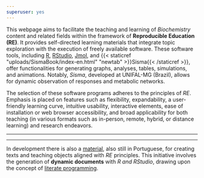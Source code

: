 ```yaml
---
superuser: yes
---
```



<!-- Google tag (gtag.js)--> 
<script async src="https://www.googletagmanager.com/gtag/js?id=G-S1L73VGCG5"></script>
<script>
  window.dataLayer = window.dataLayer || [];
  function gtag(){dataLayer.push(arguments);}
  gtag('js', new Date());

  gtag('config', 'G-S1L73VGCG5');
</script>

This webpage aims to facilitate the teaching and learning of *Biochemistry* content and related fields within the framework of **Reproducible Education (RE)**. It provides self-directed learning materials that integrate topic exploration with the execution of freely available software. These software tools, including [R](https://www.r-project.org/), [RStudio](https://posit.co/), [Jmol](http://jmol.sourceforge.net/), and {{< staticref "uploads/SismaBook/index-en.html" "newtab" >}}Sisma{{< /staticref >}}, offer functionalities for generating graphs, analyses, tables, simulations, and animations. Notably, *Sisma*, developed at UNIFAL-MG (Brazil), allows for dynamic observation of responses and metabolic networks.

The selection of these software programs adheres to the principles of *RE*. Emphasis is placed on features such as flexibility, expandability, a user-friendly learning curve, intuitive usability, interactive elements, ease of installation or web browser accessibility, and broad applicability for both teaching (in various formats such as in-person, remote, hybrid, or distance learning) and research endeavors.

<!---Alternatively, users can access some diverse content on *Biochemistry* topics from the textbook [**Bioquímica básica, de gente, de bicho, e de planta**](https://bioquanti.netlify.app/uploads/textbook/index.html) (ISBN: 978-65-00-90366-9), still in Portuguese,--->

  _____________________________________________________________________
  _____________________________________________________________________
  

In development there is also a [material](https://bioquanti.netlify.app/uploads/ERbook/index.html), also still in Portuguese, for creating texts and teaching objects aligned with *RE* principles. This initiative involves the generation of **dynamic documents** with *R and RStudio*, drawing upon the concept of [literate programming](https://academic.oup.com/comjnl/article/27/2/97/343244?login=true).

  
